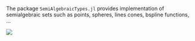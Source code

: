The package `SemiAlgebraicTypes.jl` provides implementation of semialgebraic sets such as points, spheres, lines cones, bspline functions, ...


[![](https://img.shields.io/badge/docs-latest-blue.svg)](https://AlgebraicGeometricModeling.github.io/SemiAlgebraicTypes.jl)
